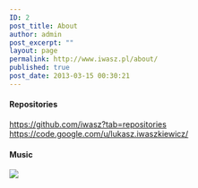 ```yaml
---
ID: 2
post_title: About
author: admin
post_excerpt: ""
layout: page
permalink: http://www.iwasz.pl/about/
published: true
post_date: 2013-03-15 00:30:21
---
```

<h4>Repositories</h4>
<a href="https://github.com/iwasz?tab=repositories">https://github.com/iwasz?tab=repositories</a>
<a href="https://code.google.com/u/lukasz.iwaszkiewicz/">https://code.google.com/u/lukasz.iwaszkiewicz/</a>

<h4>Music</h4>
<a href="http://www.last.fm/user/iwasz/?chartstyle=lwh777"><img src="http://imagegen.last.fm/lwh777/oartists/iwasz.gif" border="0" /></a>